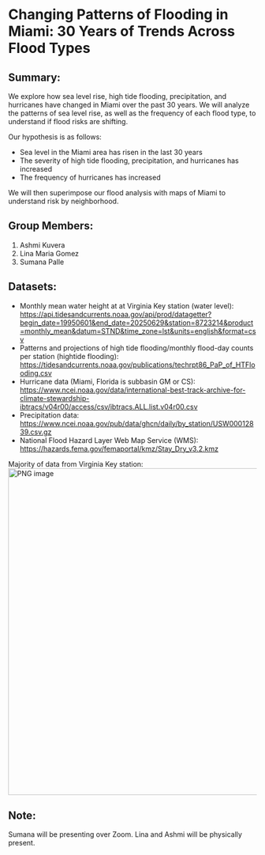 # Changing Patterns of Flooding in Miami: 30 Years of Trends Across Flood Types

## Summary:
We explore how sea level rise, high tide flooding, precipitation, and hurricanes have changed in Miami over the past 30 years. We will analyze the patterns of sea level rise, as well as the frequency of each flood type, to understand if flood risks are shifting.

Our hypothesis is as follows:
- Sea level in the Miami area has risen in the last 30 years
- The severity of high tide flooding, precipitation, and hurricanes has increased
- The frequency of hurricanes has increased

We will then superimpose our flood analysis with maps of Miami to understand risk by neighborhood.

## Group Members:
1. Ashmi Kuvera
2. Lina Maria Gomez
3. Sumana Palle

## Datasets:
- Monthly mean water height at at Virginia Key station (water level): https://api.tidesandcurrents.noaa.gov/api/prod/datagetter?begin_date=19950601&end_date=20250629&station=8723214&product=monthly_mean&datum=STND&time_zone=lst&units=english&format=csv
- Patterns and projections of high tide flooding/monthly flood-day counts per station (hightide flooding): https://tidesandcurrents.noaa.gov/publications/techrpt86_PaP_of_HTFlooding.csv
- Hurricane data (Miami, Florida is subbasin GM or CS): https://www.ncei.noaa.gov/data/international-best-track-archive-for-climate-stewardship-ibtracs/v04r00/access/csv/ibtracs.ALL.list.v04r00.csv
- Precipitation data: https://www.ncei.noaa.gov/pub/data/ghcn/daily/by_station/USW00012839.csv.gz
- National Flood Hazard Layer Web Map Service (WMS): https://hazards.fema.gov/femaportal/kmz/Stay_Dry_v3.2.kmz

Majority of data from Virginia Key station:
<img width="661" alt="PNG image" src="https://github.com/user-attachments/assets/cfbd188b-23c8-450c-9cb7-3727bb43fe44" />

## Note:
Sumana will be presenting over Zoom. Lina and Ashmi will be physically present.
